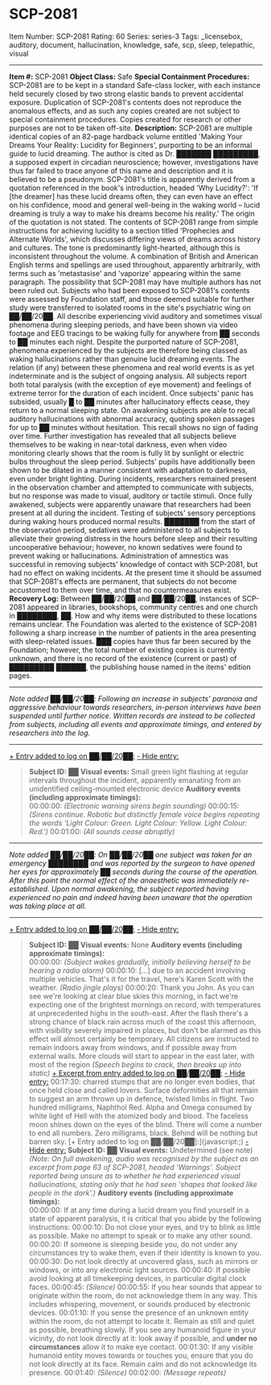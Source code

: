 # SCP-2081
Item Number: SCP-2081
Rating: 60
Series: series-3
Tags: _licensebox, auditory, document, hallucination, knowledge, safe, scp, sleep, telepathic, visual

---

**Item #:** SCP-2081
**Object Class:** Safe
**Special Containment Procedures:** SCP-2081 are to be kept in a standard Safe-class locker, with each instance held securely closed by two strong elastic bands to prevent accidental exposure. Duplication of SCP-2081's contents does not reproduce the anomalous effects, and as such any copies created are not subject to special containment procedures. Copies created for research or other purposes are not to be taken off-site.
**Description:** SCP-2081 are multiple identical copies of an 82-page hardback volume entitled 'Making Your Dreams Your Reality: Lucidity for Beginners', purporting to be an informal guide to lucid dreaming. The author is cited as Dr. ███████ █████████, a supposed expert in circadian neuroscience; however, investigations have thus far failed to trace anyone of this name and description and it is believed to be a pseudonym. SCP-2081's title is apparently derived from a quotation referenced in the book's introduction, headed 'Why Lucidity?': 'If [the dreamer] has these lucid dreams often, they can even have an effect on his confidence, mood and general well-being in the waking world – lucid dreaming is truly a way to make his dreams become his reality.' The origin of the quotation is not stated.
The contents of SCP-2081 range from simple instructions for achieving lucidity to a section titled 'Prophecies and Alternate Worlds', which discusses differing views of dreams across history and cultures. The tone is predominantly light-hearted, although this is inconsistent throughout the volume. A combination of British and American English terms and spellings are used throughout, apparently arbitrarily, with terms such as 'metastasise' and 'vaporize' appearing within the same paragraph. The possibility that SCP-2081 may have multiple authors has not been ruled out.
Subjects who had been exposed to SCP-2081's contents were assessed by Foundation staff, and those deemed suitable for further study were transferred to isolated rooms in the site's psychiatric wing on ██/██/20██. All describe experiencing vivid auditory and sometimes visual phenomena during sleeping periods, and have been shown via video footage and EEG tracings to be waking fully for anywhere from ██ seconds to ██ minutes each night. Despite the purported nature of SCP-2081, phenomena experienced by the subjects are therefore being classed as waking hallucinations rather than genuine lucid dreaming events. The relation (if any) between these phenomena and real world events is as yet indeterminate and is the subject of ongoing analysis.
All subjects report both total paralysis (with the exception of eye movement) and feelings of extreme terror for the duration of each incident. Once subjects' panic has subsided, usually █ to ██ minutes after hallucinatory effects cease, they return to a normal sleeping state. On awakening subjects are able to recall auditory hallucinations with abnormal accuracy, quoting spoken passages for up to ██ minutes without hesitation. This recall shows no sign of fading over time.
Further investigation has revealed that all subjects believe themselves to be waking in near-total darkness, even when video monitoring clearly shows that the room is fully lit by sunlight or electric bulbs throughout the sleep period. Subjects' pupils have additionally been shown to be dilated in a manner consistent with adaptation to darkness, even under bright lighting. During incidents, researchers remained present in the observation chamber and attempted to communicate with subjects, but no response was made to visual, auditory or tactile stimuli. Once fully awakened, subjects were apparently unaware that researchers had been present at all during the incident. Testing of subjects' sensory perceptions during waking hours produced normal results.
███████ from the start of the observation period, sedatives were administered to all subjects to alleviate their growing distress in the hours before sleep and their resulting uncooperative behaviour; however, no known sedatives were found to prevent waking or hallucinations. Administration of amnestics was successful in removing subjects' knowledge of contact with SCP-2081, but had no effect on waking incidents.
At the present time it should be assumed that SCP-2081's effects are permanent, that subjects do not become accustomed to them over time, and that no countermeasures exist.
**Recovery Log:** Between ██/██/20██ and ██/██/20██, instances of SCP-2081 appeared in libraries, bookshops, community centres and one church in ████████, ██. How and why items were distributed to these locations remains unclear. The Foundation was alerted to the existence of SCP-2081 following a sharp increase in the number of patients in the area presenting with sleep-related issues. ███ copies have thus far been secured by the Foundation; however, the total number of existing copies is currently unknown, and there is no record of the existence (current or past) of █████████ ██████, the publishing house named in the items' edition pages.
* * *
_Note added ██/██/20██: Following an increase in subjects' paranoia and aggressive behaviour towards researchers, in-person interviews have been suspended until further notice. Written records are instead to be collected from subjects, including all events and approximate timings, and entered by researchers into the log._
* * *
[\+ Entry added to log on ██/██/20██:](javascript:;)
[\- Hide entry:](javascript:;)
> **Subject ID:** ██
> **Visual events:** Small green light flashing at regular intervals throughout the incident, apparently emanating from an unidentified ceiling-mounted electronic device
> **Auditory events (including approximate timings):**  
>  00:00:00: _(Electronic warning sirens begin sounding)_
> 00:00:15: _(Sirens continue. Robotic but distinctly female voice begins repeating the words 'Light Colour: Green. Light Colour: Yellow. Light Colour: Red.')_
> 00:01:00: _(All sounds cease abruptly)_
* * *
_Note added ██/██/20██: On ██/██/20██ one subject was taken for an emergency ████████ and was reported by the surgeon to have opened her eyes for approximately ██ seconds during the course of the operation. After this point the normal effect of the anaesthetic was immediately re-established. Upon normal awakening, the subject reported having experienced no pain and indeed having been unaware that the operation was taking place at all._
* * *
[\+ Entry added to log on ██/██/20██:](javascript:;)
[\- Hide entry:](javascript:;)
> **Subject ID:** ██
> **Visual events:** None
> **Auditory events (including approximate timings):**  
>  00:00:00: _(Subject wakes gradually, initially believing herself to be hearing a radio alarm)_
> 00:00:10: […] due to an accident involving multiple vehicles. That's it for the travel, here's Karen Scott with the weather. _(Radio jingle plays)_
> 00:00:20: Thank you John. As you can see we're looking at clear blue skies this morning, in fact we're expecting one of the brightest mornings on record, with temperatures at unprecedented highs in the south-east. After the flash there's a strong chance of black rain across much of the coast this afternoon, with visibility severely impaired in places, but don't be alarmed as this effect will almost certainly be temporary. All citizens are instructed to remain indoors away from windows, and if possible away from external walls. More clouds will start to appear in the east later, with most of the region _(Speech begins to crack, then breaks up into static)_
[\+ Excerpt from entry added to log on ██/██/20██:](javascript:;)
[\- Hide entry:](javascript:;)
> 00:17:30: charred stumps that are no longer even bodies, that once held close and called lovers. Surface deformities all that remain to suggest an arm thrown up in defence, twisted limbs in flight. Two hundred milligrams, Naphthol Red. Alpha and Omega consumed by white light of Hell with the atomized body and blood. The faceless moon shines down on the eyes of the blind. There will come a number to end all numbers. Zero milligrams, black. Behind will be nothing but barren sky.
[\+ Entry added to log on ██/██/20██]:](javascript:;)
[\- Hide entry:](javascript:;)
> **Subject ID:** ██
> **Visual events:** Undetermined (see note)
> _(Note: On full awakening, audio was recognised by the subject as an excerpt from page 63 of SCP-2081, headed 'Warnings'. Subject reported being unsure as to whether he had experienced visual hallucinations, stating only that he had seen 'shapes that looked like people in the dark'.)_
> **Auditory events (including approximate timings):**  
>  00:00:00: If at any time during a lucid dream you find yourself in a state of apparent paralysis, it is critical that you abide by the following instructions:
> 00:00:10: Do not close your eyes, and try to blink as little as possible. Make no attempt to speak or to make any other sound.
> 00:00:20: If someone is sleeping beside you, do not under any circumstances try to wake them, even if their identity is known to you.
> 00:00:30: Do not look directly at uncovered glass, such as mirrors or windows, or into any electronic light sources.
> 00:00:40: If possible avoid looking at all timekeeping devices, in particular digital clock faces.
> 00:00:45: _(Silence)_
> 00:00:55: If you hear sounds that appear to originate within the room, do not acknowledge them in any way. This includes whispering, movement, or sounds produced by electronic devices.
> 00:01:10: If you sense the presence of an unknown entity within the room, do not attempt to locate it. Remain as still and quiet as possible, breathing slowly. If you see any humanoid figure in your vicinity, do not look directly at it: look away if possible, and **under no circumstances** allow it to make eye contact.
> 00:01:30: If any visible humanoid entity moves towards or touches you, ensure that you do not look directly at its face. Remain calm and do not acknowledge its presence.
> 00:01:40: _(Silence)_
> 00:02:00: _(Message repeats)_